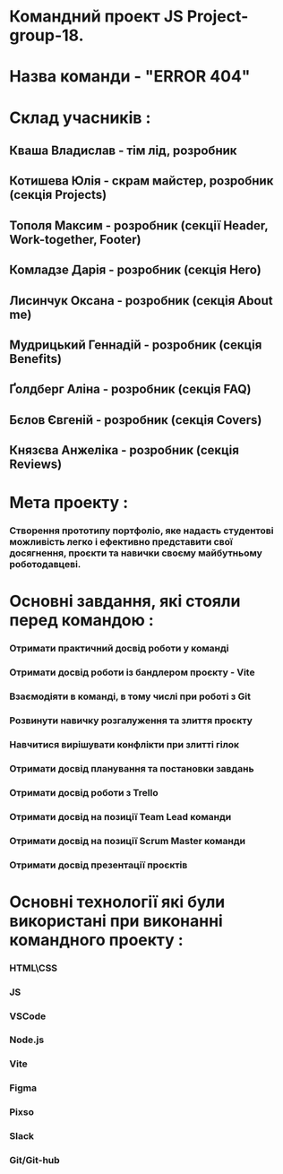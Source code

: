 # Командний проект JS Project-group-18.

# Назва команди - "ERROR 404"

# Склад учасників :
  ##  Кваша Владислав - тім лід, розробник
  ##  Котишева Юлія - скрам майстер, розробник (секція Projects)
  ##  Тополя Максим - розробник (секції Header, Work-together, Footer)
  ##  Комладзе Дарія - розробник (секція Hero)
  ##  Лисинчук Оксана - розробник (секція About me)
  ##  Мудрицький Геннадій - розробник (секція Benefits)
  ##  Ґолдберг Аліна - розробник (секція FAQ)
  ##  Бєлов Євгеній - розробник (секція Covers)
  ##  Князєва Анжеліка - розробник (секція Reviews) 

# Мета проекту :
   ### Cтворення прототипу портфоліо, яке надасть студентові можливість легко і ефективно  представити свої досягнення, проєкти та навички своєму майбутньому роботодавцеві.

# Основні завдання, які стояли перед командою :
###    Отримати практичний досвід роботи у команді
###    Отримати досвід роботи із бандлером проєкту - Vite
###    Взаємодіяти в команді, в тому числі при роботі з Git
###    Розвинути навичку розгалуження та злиття проєкту
###    Навчитися вирішувати конфлікти при злитті гілок
###    Отримати досвід планування та постановки завдань
###    Отримати досвід роботи з Trello
###    Отримати досвід на позиції Team Lead команди
###    Отримати досвід на позиції Scrum Master команди
###    Отримати досвід презентації проєктів

# Основні технології які були використані при виконанні командного проекту :
###    HTML\CSS
###    JS
###    VSCode
###    Node.js
###    Vite
###    Figma
###    Pixso
###    Slack
###    Git/Git-hub
